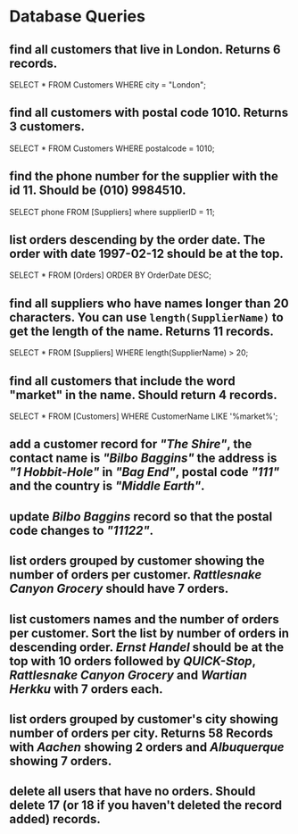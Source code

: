# Database Queries

## find all customers that live in London. Returns 6 records.
SELECT * FROM Customers WHERE city = "London";
## find all customers with postal code 1010. Returns 3 customers.
SELECT * FROM Customers WHERE postalcode = 1010;
## find the phone number for the supplier with the id 11. Should be (010) 9984510.
SELECT phone FROM [Suppliers] where supplierID = 11;
## list orders descending by the order date. The order with date 1997-02-12 should be at the top.
SELECT * FROM [Orders] ORDER BY OrderDate DESC;
## find all suppliers who have names longer than 20 characters. You can use `length(SupplierName)` to get the length of the name. Returns 11 records.
SELECT * FROM [Suppliers] WHERE length(SupplierName) > 20;
## find all customers that include the word "market" in the name. Should return 4 records.
SELECT * FROM [Customers] WHERE CustomerName LIKE '%market%';
## add a customer record for _"The Shire"_, the contact name is _"Bilbo Baggins"_ the address is _"1 Hobbit-Hole"_ in _"Bag End"_, postal code _"111"_ and the country is _"Middle Earth"_.

## update _Bilbo Baggins_ record so that the postal code changes to _"11122"_.

## list orders grouped by customer showing the number of orders per customer. _Rattlesnake Canyon Grocery_ should have 7 orders.

## list customers names and the number of orders per customer. Sort the list by number of orders in descending order. _Ernst Handel_ should be at the top with 10 orders followed by _QUICK-Stop_, _Rattlesnake Canyon Grocery_ and _Wartian Herkku_ with 7 orders each.

## list orders grouped by customer's city showing number of orders per city. Returns 58 Records with _Aachen_ showing 2 orders and _Albuquerque_ showing 7 orders.

## delete all users that have no orders. Should delete 17 (or 18 if you haven't deleted the record added) records.

